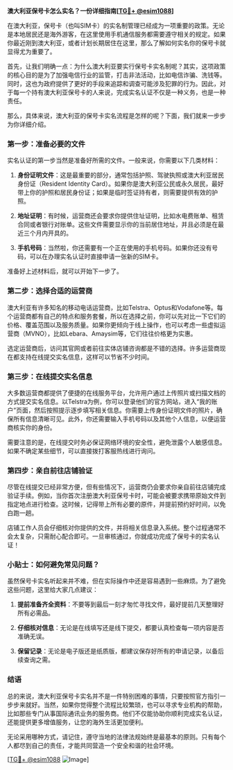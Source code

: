 **澳大利亚保号卡怎么实名？一份详细指南[[TG💪+ @esim1088](https://t.me/s/esim1088)]**

在澳大利亚，保号卡（也叫SIM卡）的实名制管理已经成为一项重要的政策。无论是本地居民还是海外游客，在这里使用手机通信服务都需要遵守相关的规定。如果你最近刚到澳大利亚，或者计划长期居住在这里，那么了解如何实名你的保号卡就显得尤为重要了。

首先，让我们明确一点：为什么澳大利亚要实行保号卡实名制呢？其实，这项政策的核心目的是为了加强电信行业的监管，打击非法活动，比如电信诈骗、洗钱等。同时，这也为政府提供了更好的手段来追踪和调查可能涉及犯罪的行为。因此，对于每一个持有澳大利亚保号卡的人来说，完成实名认证不仅是一种义务，也是一种责任。

那么，具体来说，澳大利亚的保号卡实名流程是怎样的呢？下面，我们就来一步步为你详细介绍。

### 第一步：准备必要的文件

实名认证的第一步当然是准备好所需的文件。一般来说，你需要以下几类材料：

1. **身份证明文件**：这是最重要的部分，通常包括护照、驾驶执照或澳大利亚居民身份证（Resident Identity Card）。如果你是澳大利亚公民或永久居民，最好带上你的护照和居民身份证；如果是临时签证持有者，则需要提供有效的护照。
   
2. **地址证明**：有时候，运营商还会要求你提供住址证明，比如水电费账单、租赁合同或者银行对账单。这些文件需要显示你的当前居住地址，并且必须是在最近三个月内开具的。

3. **手机号码**：当然啦，你还需要有一个正在使用的手机号码。如果你还没有号码，可以在办理实名认证时直接申请一张新的SIM卡。

准备好上述材料后，就可以开始下一步了。

### 第二步：选择合适的运营商

澳大利亚有许多知名的移动电话运营商，比如Telstra、Optus和Vodafone等。每个运营商都有自己的特点和服务套餐，所以在选择之前，你可以先对比一下它们的价格、覆盖范围以及服务质量。如果你更倾向于线上操作，也可以考虑一些虚拟运营商（MVNO），比如Lebara、Amaysim等，它们往往价格更为实惠。

选定运营商后，访问其官网或者前往实体店铺咨询都是不错的选择。许多运营商现在都支持在线提交实名信息，这样可以节省不少时间。

### 第三步：在线提交实名信息

大多数运营商都提供了便捷的在线服务平台，允许用户通过上传照片或扫描文档的方式提交实名信息。以Telstra为例，你可以登录他们的官方网站，进入“我的账户”页面，然后按照提示逐步填写相关信息。你需要上传身份证明文件的照片，确保所有信息清晰可见。此外，你还需要输入手机号码以及其他个人信息，以便运营商核实你的身份。

需要注意的是，在线提交时务必保证网络环境的安全性，避免泄露个人敏感信息。如果不确定某些细节，可以直接拨打客服热线进行询问。

### 第四步：亲自前往店铺验证

尽管在线提交已经非常方便，但有些情况下，运营商仍会要求你亲自前往店铺完成验证手续。例如，当你首次注册澳大利亚保号卡时，可能会被要求携带原始文件到指定地点进行检查。这时候，记得带上所有必要的原件，并提前预约好时间，以免白跑一趟。

店铺工作人员会仔细核对你提供的文件，并将相关信息录入系统。整个过程通常不会太复杂，只需耐心配合即可。一旦审核通过，你就成功完成了保号卡的实名认证！

### 小贴士：如何避免常见问题？

虽然保号卡实名听起来并不难，但在实际操作中还是容易遇到一些麻烦。为了避免这些问题，这里给大家几点建议：

1. **提前准备齐全资料**：不要等到最后一刻才匆忙寻找文件，最好提前几天整理好所有必需品。
   
2. **仔细核对信息**：无论是在线填写还是线下提交，都要认真检查每一项内容是否准确无误。
   
3. **保留记录**：无论是电子版还是纸质版，都建议保存好所有的申请记录，以备后续查询之需。

### 结语

总的来说，澳大利亚保号卡实名并不是一件特别困难的事情，只要按照官方指引一步步来就好。当然，如果你觉得整个流程比较繁琐，也可以寻求专业机构的帮助，比如那些专门从事国际通讯业务的服务商。他们不仅能协助你顺利完成实名认证，还能提供更多增值服务，让您的海外生活更加便利。

无论采用哪种方式，请记住，遵守当地的法律法规始终是最基本的原则。只有每个人都尽到自己的责任，才能共同营造一个安全和谐的社会环境。

[[TG💪+ @esim1088](https://t.me/s/esim1088) ![Image](https://i.postimg.cc/4NQfJmqS/Snipaste-2025-05-13-00-14-12.png)]